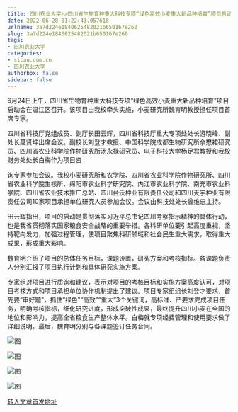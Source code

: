 ```yaml
---
title: 四川农业大学->四川省生物育种重大科技专项“绿色高效小麦重大新品种培育”项目启动 | sicau.com.cn
date: 2022-06-28 01:22:43.057618
urlname: 3a7d224e1840625482021b650167e260
slug: 3a7d224e1840625482021b650167e260
tags: 
- 四川农业大学
categories:
- sicau.com.cn
- 四川农业大学
authorbox: false
sidebar: false
---
```

6月24日上午，四川省生物育种重大科技专项“绿色高效小麦重大新品种培育”项目启动会在温江区召开。该项目由我校牵头实施，小麦研究所魏育明教授担任项目首席专家。

四川省科技厅党组成员、副厅长田云辉，四川省科技厅重大专项处处长游晓峰、副处长聂贤坤出席会议。副校长刘登才教授、中国科学院成都生物研究所余懋裙研究员、四川省农业科学院作物研究所汤永禄研究员、电子科技大学杨足君教授和我校财务处处长白梅作为项目咨
<!--more-->
询专家参加会议。我校小麦研究所和农学院、四川省农业科学院作物研究所、四川省农业科学院生核所、绵阳市农业科学研究院、内江市农业科学院、南充市农业科学院、四川省农业技术推广总站、四川台沃种业有限责任公司和四川天宇种业有限责任公司10家项目承担单位研究人员参加会议。会议由科技处处长曾维忠主持。

田云辉指出，项目的启动是贯彻落实习近平总书记四川考察指示精神的具体行动，也是我省贯彻落实国家粮食安全战略的重要举措。各科研单位要引起高度重视，坚持靶向发力，加强过程管理，使项目聚焦科研领域和社会民生重大需求，取得重大成果，形成重大影响。

魏育明介绍了项目的总体任务目标，课题设置，研究方案和考核指标。各课题负责人分别汇报了项目执行计划和具体研究实施方案。

专家组对项目进行质询和建议，表示对项目的考核目标和实施方案高度认可，对项目考核方式和项目承担单位协作机制提出了建议。项目专家组组长刘登才要求，首先要“审好题”，抓住“绿色”“高效”“重大”3个关键词，高标准、严要求完成项目任务，明确考核指标，细化研究进度，形成突破性成果，最终提升四川小麦在全国的地位和影响力，提高全省粮食生产整体水平。白梅就专项经费管理和使用要求做了详细说明。最后，魏育明分别与各课题签订任务合同。  

![图](https://news.sicau.edu.cn/__local/6/6B/1E/626312DC6EDF7E2EA7975D0D9CB_BB004FC6_C9D0.png)

![图](https://news.sicau.edu.cn/__local/4/45/B1/016A6DADA6297C0BDF3DA9AE083_2B48B096_B4C0.png)

![图](https://news.sicau.edu.cn/__local/A/34/3A/36446BCF328BCBA27D41753C062_8EDEA5AE_F6F4.png)

![图](https://news.sicau.edu.cn/__local/E/7E/71/87145FE2EE50E1C801C605D3007_26E95A76_12870.png)

[转入文章首发地址](https://news.sicau.edu.cn/info/1078/68565.htm)